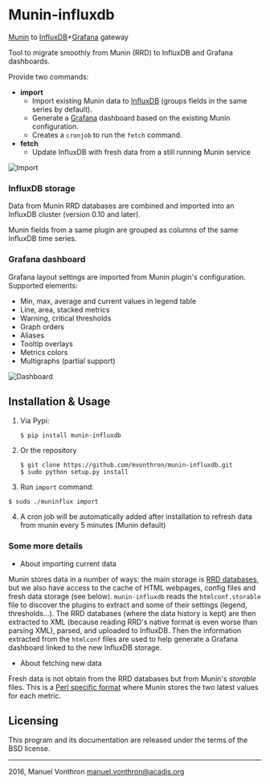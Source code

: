 Munin-influxdb
==============

[Munin](http://munin-monitoring.org/) to [InfluxDB](http://influxdb.com)+[Grafana](http://grafana.org/) gateway

Tool to migrate smoothly from Munin (RRD) to InfluxDB and Grafana dashboards.

Provide two commands:

  * **import** 
    * Import existing Munin data to [InfluxDB](http://influxdb.com) (groups fields in the same series by default).
    * Generate a [Grafana](http://grafana.org/) dashboard based on the existing Munin configuration. 
    * Creates a `cronjob` to run the `fetch` command.
  * **fetch**
    * Update InfluxDB with fresh data from a still running Munin service

![Import](http://i.imgur.com/kjhlUTg.png)


### InfluxDB storage

Data from Munin RRD databases are combined and imported into an InfluxDB cluster (version 0.10 and later).

Munin fields from a same plugin are grouped as columns of the same InfluxDB time series.


### Grafana dashboard

Grafana layout settings are imported from Munin plugin's configuration. Supported elements:

  - Min, max, average and current values in legend table
  - Line, area, stacked metrics
  - Warning, critical thresholds
  - Graph orders
  - Aliases
  - Tooltip overlays
  - Metrics colors
  - Multigraphs (partial support)

![Dashboard](http://i.imgur.com/pddwXD4.png)

Installation & Usage
---------

1. Via Pypi:
    ```
    $ pip install munin-influxdb
    ```

2. Or the repository

    ```
    $ git clone https://github.com/mvonthron/munin-influxdb.git
    $ sudo python setup.py install
    ``` 

3. Run ```import``` command: 

  ```
  $ sudo ./muninflux import
  ```
  
4. A cron job will be automatically added after installation to refresh data from munin every 5 minutes (Munin default)

### Some more details

* About importing current data

Munin stores data in a number of ways: the main storage is [RRD databases](http://oss.oetiker.ch/rrdtool/), but we also have
access to the cache of HTML webpages, config files and fresh data storage (see below). `munin-influxdb` reads the `htmlconf.storable`
file to discover the plugins to extract and some of their settings (legend, thresholds...). The RRD databases (where the 
data history is kept) are then extracted to XML (because reading RRD's native format is even worse than parsing XML), parsed, 
and uploaded to InfluxDB. Then the information extracted from the `htmlconf` files are used to help generate a Grafana
dashboard linked to the new InfluxDB storage.

* About fetching new data
 
Fresh data is not obtain from the RRD databases but from Munin's _storable_ files. This is a [Perl specific format](http://perldoc.perl.org/Storable.html)
where Munin stores the two latest values for each metric.


Licensing
---------

This program and its documentation are released under the terms of the
BSD license.

----
2016, Manuel Vonthron <manuel.vonthron@acadis.org>
